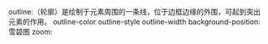 outline:（轮廓）是绘制于元素周围的一条线，位于边框边缘的外围，可起到突出元素的作用。 
            outline-color
            outline-style
            outline-width
background-position:雪碧图
zoom:
